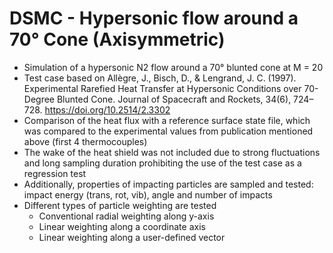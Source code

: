 # DSMC - Hypersonic flow around a 70° Cone (Axisymmetric)
* Simulation of a hypersonic N2 flow around a 70° blunted cone at M = 20
* Test case based on Allègre, J., Bisch, D., & Lengrand, J. C. (1997). Experimental Rarefied Heat Transfer at Hypersonic Conditions over 70-Degree Blunted Cone. Journal of Spacecraft and Rockets, 34(6), 724–728. https://doi.org/10.2514/2.3302
* Comparison of the heat flux with a reference surface state file, which was compared to the experimental values from publication mentioned above (first 4 thermocouples)
* The wake of the heat shield was not included due to strong fluctuations and long sampling duration prohibiting the use of the test case as a regression test
* Additionally, properties of impacting particles are sampled and tested: impact energy (trans, rot, vib), angle and number of impacts
* Different types of particle weighting are tested
  * Conventional radial weighting along y-axis
  * Linear weighting along a coordinate axis
  * Linear weighting along a user-defined vector
